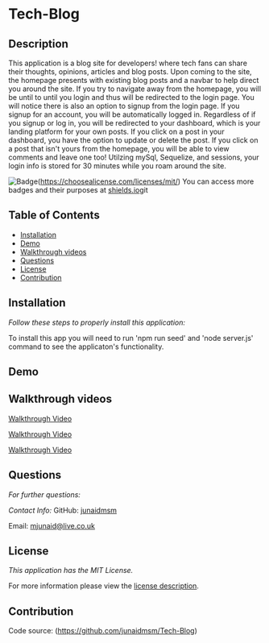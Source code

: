 # Tech-Blog
## Description
This application is a blog site for developers! where tech fans can share their thoughts, opinions, articles and blog posts. Upon coming to the site, the homepage presents with existing blog posts and a navbar to help direct you around the site. If you try to navigate away from the homepage, you will be until to until you login and thus will be redirected to the login page. You will notice there is also an option to signup from the login page. If you signup for an account, you will be automatically logged in. Regardless of if you signup or log in, you will be redirected to your dashboard, which is your landing platform for your own posts. If you click on a post in your dashboard, you have the option to update or delete the post. If you click on a post that isn't yours from the homepage, you will be able to view comments and leave one too! Utilzing mySql, Sequelize, and sessions, your login info is stored for 30 minutes while you roam around the site.


![Badge](https://img.shields.io/badge/license-MITLicense-brightorange)(https://choosealicense.com/licenses/mit/)
You can access more badges and their purposes at [shields.io](https://shields.io)git
## Table of Contents
  * [Installation](#installation)
  * [Demo](#demo)  
  * [Walkthrough videos](#Walkthroughvideos)
  * [Questions](#questions)
  * [License](#license)
  * [Contribution](#contribution)  
    
## Installation

 _Follow these steps to properly install this application:_

   To install this app you will need to run 'npm run seed' and 'node server.js' command to see the applicaton's functionality.

## Demo


  ## Walkthrough videos


  [Walkthrough Video](https://loom.com/embed/94c628659d114993abac01b554676dfb)


  [Walkthrough Video](https://www.loom.com/embed/d94b5405b7ca49b087ba384ab8f5299b)


  [Walkthrough Video](https://www.loom.com/embed/abb07b04a45a401f9637424f693be3b9)


## Questions

 _For further questions:_
  
  
  _Contact Info:_
  GitHub: [junaidmsm](https://github.com/g)

  Email: [mjunaid@live.co.uk](mailto:y)

## License

_This application has the MIT License._
      
  For more information please view the [license description](https://choosealicense.com/licenses/mit/).
  
## Contribution

Code source: (https://github.com/junaidmsm/Tech-Blog)
    

